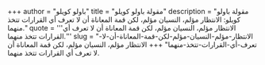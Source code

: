 +++
author = "باولو كويلو"
title = "مقولة باولو كويلو"
description = "مقولة باولو كويلو: الانتظار مؤلم، النسيان مؤلم، لكن قمة المعاناة أن لا تعرف أي القرارات تتخذ منهما."
quote = '''الانتظار مؤلم، النسيان مؤلم، لكن قمة المعاناة أن لا تعرف أي القرارات تتخذ منهما.''' 
slug = "الانتظار-مؤلم-النسيان-مؤلم-لكن-قمة-المعاناة-أن-لا-تعرف-أي-القرارات-تتخذ-منهما"
+++
الانتظار مؤلم، النسيان مؤلم، لكن قمة المعاناة أن لا تعرف أي القرارات تتخذ منهما.
